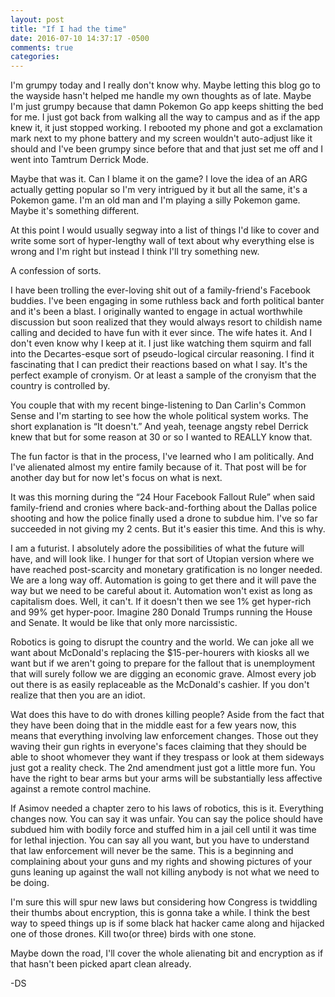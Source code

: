 ```yaml
---
layout: post
title: "If I had the time"
date: 2016-07-10 14:37:17 -0500
comments: true
categories: 
---
```


I'm grumpy today and I really don't know why. Maybe letting this blog go to the wayside hasn't helped me handle my own thoughts as of late. Maybe I'm just grumpy because that damn Pokemon Go app keeps shitting the bed for me. I just got back from walking all the way to campus and as if the app knew it, it just stopped working. I rebooted my phone and got a exclamation mark next to my phone battery and my screen wouldn't auto-adjust like it should and I've been grumpy since before that and that just set me off and I went into Tamtrum Derrick Mode.

Maybe that was it. Can I blame it on the game? I love the idea of an ARG actually getting popular so I'm very intrigued by it but all the same, it's a Pokemon game. I'm an old man and I'm playing a silly Pokemon game. Maybe it's something different.

At this point I would usually segway into a list of things I'd like to cover and write some sort of hyper-lengthy wall of text about why everything else is wrong and I'm right but instead I think I'll try something new.

A confession of sorts.

I have been trolling the ever-loving shit out of a family-friend's Facebook buddies. I've been engaging in some ruthless back and forth political banter and it's been a blast. I originally wanted to engage in actual worthwhile discussion but soon realized that they would always resort to childish name calling and decided to have fun with it ever since. The wife hates it. And I don't even know why I keep at it. I just like watching them squirm and fall into the Decartes-esque sort of pseudo-logical circular reasoning. I find it fascinating that I can predict their reactions based on what I say. It's the perfect example of cronyism. Or at least a sample of the cronyism that the country is controlled by. 

You couple that with my recent binge-listening to Dan Carlin's Common Sense and I'm starting to see how the whole political system works. The short explanation is “It doesn't.” And yeah, teenage angsty rebel Derrick knew that but for some reason at 30 or so I wanted to REALLY know that. 

The fun factor is that in the process, I've learned who I am politically. And I've alienated almost my entire family because of it. That post will be for another day but for now let's focus on what is next.

It was this morning during the “24 Hour Facebook Fallout Rule” when said family-friend and cronies where back-and-forthing about the Dallas police shooting and how the police finally used a drone to subdue him. I've so far succeeded in not giving my 2 cents. But it's easier this time. And this is why.

I am a futurist. I absolutely adore the possibilities of what the future will have, and will look like. I hunger for that sort of Utopian version where we have reached post-scarcity and monetary gratification is no longer needed. We are a long way off. Automation is going to get there and it will pave the way but we need to be careful about it. Automation won't exist as long as capitalism does. Well, it can't. If it doesn't then we see 1% get hyper-rich and 99% get hyper-poor. Imagine 280 Donald Trumps running the House and Senate. It would be like that only more narcissistic. 

Robotics is going to disrupt the country and the world. We can joke all we want about McDonald's replacing the $15-per-hourers with kiosks all we want but if we aren't going to prepare for the fallout that is unemployment that will surely follow we are digging an economic grave. Almost every job out there is as easily replaceable as the McDonald's cashier. If you don't realize that then you are an idiot.

Wat does this have to do with drones killing people? Aside from the fact that they have been doing that in the middle east for a few years now, this means that everything involving law enforcement changes. Those out they waving their gun rights in everyone's faces claiming that they should be able to shoot whomever they want if they trespass or look at them sideways just got a reality check. The 2nd amendment just got a little more fun. You have the right to bear arms but your arms will be substantially less affective against a remote control machine. 

If Asimov needed a chapter zero to his laws of robotics, this is it. Everything changes now. You can say it was unfair. You can say the police should have subdued him with bodily force and stuffed him in a jail cell until it was time for lethal injection. You can say all you want, but you have to understand that law enforcement will never be the same. This is a beginning and complaining about your guns and my rights and showing pictures of your guns leaning up against the wall not killing anybody is not what we need to be doing. 

I'm sure this will spur new laws but considering how Congress is twiddling their thumbs about encryption, this is gonna take a while. I think the best way to speed things up is if some black hat hacker came along and hijacked one of those drones. Kill two(or three) birds with one stone.

Maybe down the road, I'll cover the whole alienating bit and encryption as if that hasn't been picked apart clean already. 

-DS